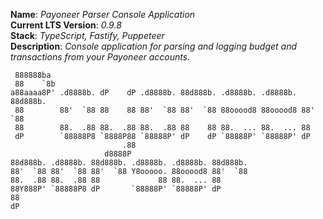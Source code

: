 **Name**: *Payoneer Parser Console Application* <br/>
**Current LTS Version**: *0.9.8* <br/>
**Stack**: *TypeScript, Fastify, Puppeteer* <br/>
**Description**: *Console application for parsing and logging budget and transactions from your Payoneer accounts.* <br/>

     888888ba                                                                               
     88    `8b                                                                              
    a88aaaa8P' .d8888b. dP    dP .d8888b. 88d888b. .d8888b. .d8888b. 88d888b.               
     88        88'  `88 88    88 88'  `88 88'  `88 88ooood8 88ooood8 88'  `88               
     88        88.  .88 88.  .88 88.  .88 88    88 88.  ... 88.  ... 88                     
     dP        `88888P8 `8888P88 `88888P' dP    dP `88888P' `88888P' dP                     
                             .88                                                            
                         d8888P                                                             
    88d888b. .d8888b. 88d888b. .d8888b. .d8888b. 88d888b.                                   
    88'  `88 88'  `88 88'  `88 Y8ooooo. 88ooood8 88'  `88                                   
    88.  .88 88.  .88 88             88 88.  ... 88                                         
    88Y888P' `88888P8 dP       `88888P' `88888P' dP                                         
    88                                                      
    dP                                                      

